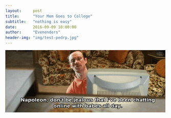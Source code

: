 ```yaml
---
layout:     post
title:      "Your Mom Goes to College"
subtitle:   "nothing is easy"
date:       2016-09-09 10:00:00
author:     "Evenenders"
header-img: "img/test-pedrp.jpg"
---
```



![Kip](/img/kip.gif "Kip")
